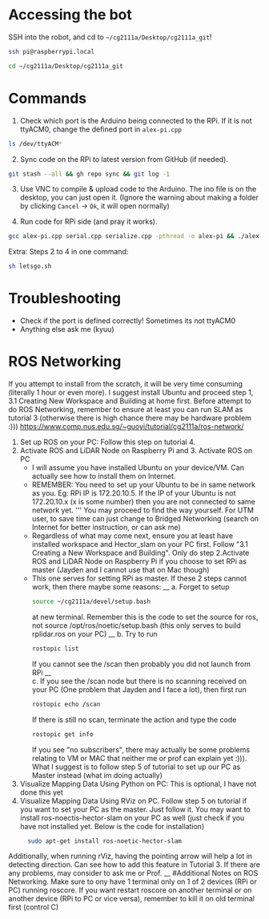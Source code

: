 # Accessing the bot

SSH into the robot, and cd to `~/cg2111a/Desktop/cg2111a_git`!

```sh
ssh pi@raspberrypi.local
```

```sh
cd ~/cg2111a/Desktop/cg2111a_git
```

# Commands

1. Check which port is the Arduino being connected to the RPi. If it is not ttyACM0, change the defined port in `alex-pi.cpp`

```sh
ls /dev/ttyACM*
```

2. Sync code on the RPi to latest version from GitHub (if needed).

```sh
git stash --all && gh repo sync && git log -1
```

3. Use VNC to compile & upload code to the Arduino. The ino file is on the desktop, you can just open it. (Ignore the warning about making a folder by clicking `Cancel` -> `Ok`, it will open normally)
<!--  (Sorry I tried to figure out a way to do it with ssh but I cannot figure it out ffs). -->

4. Run code for RPi side (and pray it works).

```sh
gcc alex-pi.cpp serial.cpp serialize.cpp -pthread -o alex-pi && ./alex-pi
```

Extra: Steps 2 to 4 in one command:

```sh
sh letsgo.sh
```

# Troubleshooting

- Check if the port is defined correctly! Sometimes its not ttyACM0
- Anything else ask me (kyuu)
# ROS Networking
If you attempt to install from the scratch, it will be very time consuming (literally 1 hour or even more). I suggest install Ubuntu and proceed step 1, 3.1 Creating New Workspace and Building at home first.
Before attempt to do ROS Networking, remember to ensure at least you can run SLAM as tutorial 3 (otherwise there is high chance there may be hardware problem :)))
https://www.comp.nus.edu.sg/~guoyi/tutorial/cg2111a/ros-network/
1. Set up ROS on your PC: Follow this step on tutorial 4.
2. Activate ROS and LiDAR Node on Raspberry Pi and 3. Activate ROS on PC
   - I will assume you have installed Ubuntu on your device/VM. Can actually see how to install them on Internet.
   - REMEMBER: You need to set up your Ubuntu to be in same network as you.
     Eg: RPi IP is 172.20.10.5. If the IP of your Ubuntu is not 172.20.10.x (x is some number) then you are not connected to same network yet.
     '''
   You may proceed to find the way yourself. For UTM user, to save time can just change to Bridged Networking (search on Internet for better instruction, or can ask me)
   - Regardless of what may come next, ensure you at least have installed workspace and Hector_slam on your PC first. Follow "3.1 Creating a New Workspace and Building". Only do step 2.Activate ROS and LiDAR Node on Raspberry Pi if you choose to set RPi as master (Jayden and I cannot use that on Mac though)
   - This one serves for setting RPi as master. If these 2 steps cannot work, then there maybe some reasons: __
     a. Forget to setup
     ```sh
     source ~/cg2111a/devel/setup.bash
     ```
     at new terminal. Remember this is the code to set the source for ros, not source /opt/ros/noetic/setup.bash (this only serves to build rplidar.ros on your PC) __
     b. Try to run
     ```sh
     rostopic list
     ```
     If you cannot see the /scan then probably you did not launch from RPi __   
     c. If you see the /scan node but there is no scanning received on your PC (One problem that Jayden and I face a lot), then first run
     ```sh
     rostopic echo /scan
     ```
     If there is still no scan, terminate the action and type the code
     ```sh
     rostopic get info
     ```
     If you see "no subscribers", there may actually be some problems relating to VM or MAC that neither me or prof can explain yet :))). What I suggest is to follow step 5 of tutorial to set up our PC as Master instead (what im doing actually)
  4. Visualize Mapping Data Using Python on PC: This is optional, I have not done this yet
  5. Visualize Mapping Data Using RViz on PC. Follow step 5 on tutorial if you want to set your PC as the master. Just follow it. You may want to install ros-noectis-hector-slam on your PC as well (just check if you have not installed yet. Below is the code for installation)
     ```sh
       sudo apt-get install ros-noetic-hector-slam
     ```
Additionally, when running rViz, having the pointing arrow will help a lot in detecting direction. Can see how to add this feature in Tutorial 3.
If there are any problems, may consider to ask me or Prof. __
#Additional Notes on ROS Networking.
Make sure to ony have 1 terminal only on 1 of 2 devices (RPi or PC) running roscore. If you want restart roscore on another terminal or on another device (RPi to PC or vice versa), remember to kill it on old terminal first (control C)
